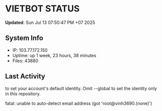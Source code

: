 # VIETBOT STATUS
**Updated**: Sun Jul 13 07:50:47 PM +07 2025

## System Info
- IP: 103.77.172.150
- Uptime: up 1 week, 23 hours, 38 minutes
- Files: 43880

## Last Activity

to set your account's default identity.
Omit --global to set the identity only in this repository.

fatal: unable to auto-detect email address (got 'root@vinh3690.(none)')
